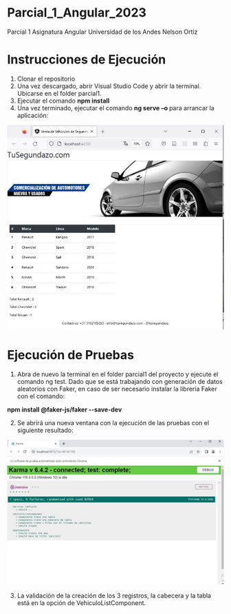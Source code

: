 # Parcial_1_Angular_2023
Parcial 1 Asignatura Angular Universidad de los Andes Nelson Ortiz

<h1> Instrucciones de Ejecución </h1>

 1.	Clonar el repositorio
2.	Una vez descargado, abrir Visual Studio Code y abrir la terminal. Ubicarse en el folder parcial1.
3.	Ejecutar el comando <b>npm install </b>
4.	Una vez terminado, ejecutar el comando <b>  ng serve –o </b> para arrancar la aplicación:

![Alt text](Front_parcial1.jpg)

<h1>Ejecución de Pruebas</h1>

1.	Abra de nuevo la terminal en el folder parcial1 del proyecto y ejecute el comando ng test. Dado que se está trabajando con generación de datos aleatorios con Faker, en caso de ser necesario instalar la librería Faker con el comando:
<b>
npm install @faker-js/faker --save-dev
</b>

2.	Se abrirá una nueva ventana con la ejecución de las pruebas con el siguiente resultado:

![Alt text](Resultado_prueba.jpg)

3.	La validación de la creación de los 3 registros, la cabecera y la tabla está en la opción de VehiculoListComponent.